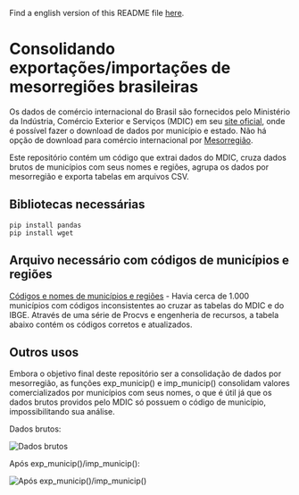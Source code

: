 Find a english version of this README file [here](https://github.com/rodrigobercinimartins/export-import-por-mesorregiao-brasil/blob/master/EN_README.md).
# Consolidando exportações/importações de mesorregiões brasileiras

Os dados de comércio internacional do Brasil são fornecidos pelo Ministério da Indústria, Comércio Exterior e Serviços (MDIC) em seu [site oficial](http://www.mdic.gov.br/index.php/comercio-exterior/estatisticas-de-comercio-exterior/base-de-dados-do-comercio-exterior-brasileiro-arquivos-para-download), onde é possível fazer o download de dados por município e estado. Não há opção de download para comércio internacional por [Mesorregião](https://pt.wikipedia.org/wiki/Mesorregi%C3%B5es_e_microrregi%C3%B5es_do_Brasil).

Este repositório contém um código que extrai dados do MDIC, cruza dados brutos de municípios com seus nomes e regiões, agrupa os dados por mesorregião e exporta tabelas em arquivos CSV.

## Bibliotecas necessárias

```
pip install pandas
pip install wget
```

## Arquivo necessário com códigos de municípios e regiões

[Códigos e nomes de municípios e regiões](https://drive.google.com/open?id=1FU_1V7yYW-jILYy-KPW7UgvtYfYU7jRk) - Havia cerca de 1.000 municípios com códigos inconsistentes ao cruzar as tabelas do MDIC e do IBGE. Através de uma série de Procvs e engenheria de recursos, a tabela abaixo contém os códigos corretos e atualizados.

## Outros usos

Embora o objetivo final deste repositório ser a consolidação de dados por mesorregião, as funções exp_municip() e imp_municip() consolidam valores comercializados por municípios com seus nomes, o que é útil já que os dados brutos providos pelo MDIC só possuem o código de município, impossibilitando sua análise.

Dados brutos:

![Dados brutos](https://i.imgur.com/CUe0ZEe.jpg)

Após exp_municip()/imp_municip():

![Após exp_municip()/imp_municip()](https://i.imgur.com/cMnLLJP.jpg)

